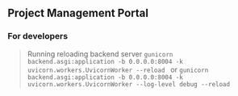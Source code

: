## Project Management Portal

### For developers

> Running reloading backend server
`gunicorn backend.asgi:application -b 0.0.0.0:8004 -k uvicorn.workers.UvicornWorker --reload `
or
`gunicorn backend.asgi:application -b 0.0.0.0:8004 -k uvicorn.workers.UvicornWorker --log-level debug --reload `